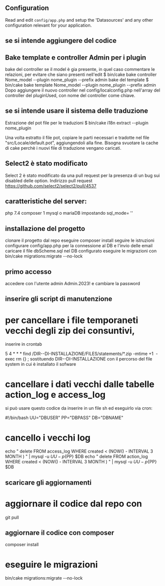 
## Configuration

Read and edit `config/app.php` and setup the 'Datasources' and any other
configuration relevant for your application.

## se si intende aggiungere del codice 
## Bake template e controller Admin per i plugin
bake del controller se il model è gia presente, in quel caso commentare le relazioni,
per evitare che siano presenti nell'edit
$ bin/cake bake controller Nome_model --plugin nome_plugin --prefix admin
bake del template
$ bin/cake bake template Nome_model --plugin nome_plugin --prefix admin
Dopo aggiungere il nuovo controller nel config/localconfig.php nell'array del controller del
pluginUsed, con nome del controller come chiave.
## se si intende usare il sistema delle traduzione
Estrazione del pot file per le traduzioni
$ bin/cake i18n extract --plugin nome_plugin

Una volta estratto il file pot, copiare le parti necessari e tradotte nel file
"src/Locale/default.pot", aggiungendoli alla fine.
Bisogna svuotare la cache di cake perchè i nuovi file di traduzione vengano caricati.

## Select2 è stato modificato
Select 2  è stato modificato da una pull request per la presenza di un bug sui disabled
delle option. Indirizzo pull request https://github.com/select2/select2/pull/4537 

## caratteristiche del server: 
php 7.4
composer 1
mysql o mariaDB impostando sql_mode= ''

## installazione del progetto
 clonare il progetto dal repo
 eseguire composer install
 seguire le istruzioni
 configurare config/app.php per la connessione al DB e l'invio delle email
 caricare il file dbScheme.sql nel DB configurato
 eseguire le migrazioni con 
 bin/cake migrations:migrate --no-lock

## primo accesso
accedere con l'utente admin Admin.2023! e cambiare la password


## inserire gli script di manutenzione
# per cancellare i file temporaneti vecchi degli zip dei consuntivi,
inserire in crontab

5 4 * * * find /DIR--DI-INSTALLAZIONE/FILES/statements/*.zip -mtime +1  -exec rm {} \;
sostituendo DIR--DI-INSTALLAZIONE con il percorso del file system in cui è installato il sofware

# cancellare i dati vecchi dalle tabelle action_log e access_log
si può usare questo codice da inserire in un file sh ed eseguirlo via cron:

#!/bin/bash
UU="DBUSER"
PP="DBPASS"
DB="DBNAME"



# cancello  i vecchi log
echo " delete FROM  access_log WHERE  created < (NOW() - INTERVAL 3 MONTH ) " |  mysql -u $UU -p${PP} $DB
echo " delete FROM  action_log WHERE  created < (NOW() - INTERVAL 3 MONTH ) " |  mysql -u $UU -p${PP} $DB

## scaricare gli aggiornamenti
# aggiornare il codice dal repo con
git pull
## aggiornare il codice con composer
composer install
# eseguire le migrazioni
bin/cake migrations:migrate --no-lock

